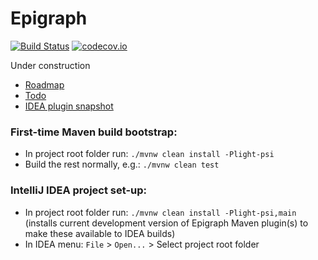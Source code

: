 # Epigraph
[![Build Status](https://travis-ci.org/SumoLogic/epigraph.svg)](https://travis-ci.org/SumoLogic/epigraph)
[![codecov.io](https://codecov.io/github/SumoLogic/epigraph/coverage.svg)](https://codecov.io/github/SumoLogic/epigraph)

Under construction

- [Roadmap](roadmap.md)
- [Todo](todo.md)
- [IDEA plugin snapshot](https://github.com/SumoLogic/epigraph/files/1181584/epigraph-idea-plugin-0.0.4.zip)


### First-time Maven build bootstrap:
- In project root folder run: `./mvnw clean install -Plight-psi`
- Build the rest normally, e.g.: `./mvnw clean test`


### IntelliJ IDEA project set-up:
- In project root folder run: `./mvnw clean install -Plight-psi,main`
  (installs current development version of Epigraph Maven plugin(s) to make these available to IDEA builds)
- In IDEA menu: `File` > `Open...` > Select project root folder

